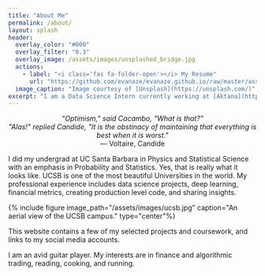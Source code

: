 ```yaml
---
title: "About Me"
permalink: /about/
layout: splash
header:
  overlay_color: "#000"
  overlay_filter: "0.3" 
  overlay_image: /assets/images/unsplashed_bridge.jpg
  actions:
    - label: "<i class='fas fa-folder-open'></i> My Resume"
      url: "https://github.com/evanaze/evanaze.github.io/raw/master/assets/documents/2020_AzevedoEvan.pdf"
  image_caption: "Image courtesy of [Unsplash](https://unsplash.com/)"
excerpt: "I am a Data Science Intern currently working at [Aktana](https://www.aktana.com). I also am a Developer Advocate for [Amberdata](http://amberdata.io). I love math, science, finance, music, and more."   
---
```


<p align="center"><i>“Optimism," said Cacambo, "What is that?"<br> "Alas!" replied Candide, "It is the obstinacy of maintaining that everything is best when it is worst."</i><br> ― Voltaire, Candide</p>

I did my undergrad at UC Santa Barbara in Physics and Statistical Science with an emphasis in Probability and Statistics. Yes, that is really what it looks like. UCSB is one of the most beautiful Universities in the world. My professional experience includes data science projects, deep learning, financial metrics, creating production level code, and sharing insights.

{% include figure image_path="/assets/images/ucsb.jpg" caption="An aerial view of the UCSB campus." type="center"%}

This website contains a few of my selected projects and coursework, and links to my social media accounts. 

I am an avid guitar player. My interests are in finance and algorithmic trading, reading, cooking, and running.